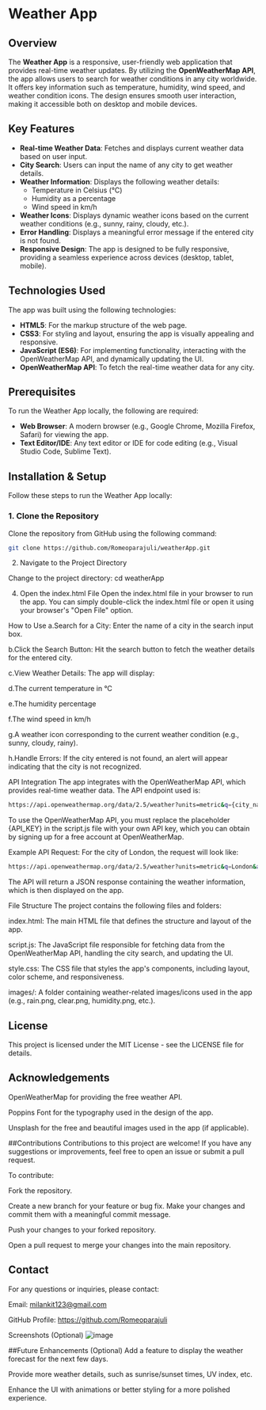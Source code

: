 # Weather App

## Overview

The **Weather App** is a responsive, user-friendly web application that provides real-time weather updates. By utilizing the **OpenWeatherMap API**, the app allows users to search for weather conditions in any city worldwide. It offers key information such as temperature, humidity, wind speed, and weather condition icons. The design ensures smooth user interaction, making it accessible both on desktop and mobile devices.

## Key Features

- **Real-time Weather Data**: Fetches and displays current weather data based on user input.
- **City Search**: Users can input the name of any city to get weather details.
- **Weather Information**: Displays the following weather details:
  - Temperature in Celsius (°C)
  - Humidity as a percentage
  - Wind speed in km/h
- **Weather Icons**: Displays dynamic weather icons based on the current weather conditions (e.g., sunny, rainy, cloudy, etc.).
- **Error Handling**: Displays a meaningful error message if the entered city is not found.
- **Responsive Design**: The app is designed to be fully responsive, providing a seamless experience across devices (desktop, tablet, mobile).
  
## Technologies Used

The app was built using the following technologies:

- **HTML5**: For the markup structure of the web page.
- **CSS3**: For styling and layout, ensuring the app is visually appealing and responsive.
- **JavaScript (ES6)**: For implementing functionality, interacting with the OpenWeatherMap API, and dynamically updating the UI.
- **OpenWeatherMap API**: To fetch the real-time weather data for any city.
  
## Prerequisites

To run the Weather App locally, the following are required:

- **Web Browser**: A modern browser (e.g., Google Chrome, Mozilla Firefox, Safari) for viewing the app.
- **Text Editor/IDE**: Any text editor or IDE for code editing (e.g., Visual Studio Code, Sublime Text).
  
## Installation & Setup

Follow these steps to run the Weather App locally:

### 1. Clone the Repository

Clone the repository from GitHub using the following command:

```bash
git clone https://github.com/Romeoparajuli/weatherApp.git
```
2. Navigate to the Project Directory
   
Change to the project directory:
cd weatherApp

4. Open the index.html File
Open the index.html file in your browser to run the app. You can simply double-click the index.html file or open it using your browser's "Open File" option.

How to Use
a.Search for a City: Enter the name of a city in the search input box.

b.Click the Search Button: Hit the search button to fetch the weather details for the entered city.

c.View Weather Details: The app will display:

d.The current temperature in °C

e.The humidity percentage

f.The wind speed in km/h

g.A weather icon corresponding to the current weather condition (e.g., sunny, cloudy, rainy).

h.Handle Errors: If the city entered is not found, an alert will appear indicating that the city is not recognized.

API Integration
The app integrates with the OpenWeatherMap API, which provides real-time weather data. The API endpoint used is:

```bash
https://api.openweathermap.org/data/2.5/weather?units=metric&q={city_name}&appid={API_KEY}
```
To use the OpenWeatherMap API, you must replace the placeholder {API_KEY} in the script.js file with your own API key, which you can obtain by signing up for a free account at OpenWeatherMap.

Example API Request:
For the city of London, the request will look like:

```bash
https://api.openweathermap.org/data/2.5/weather?units=metric&q=London&appid=your_api_key
```
The API will return a JSON response containing the weather information, which is then displayed on the app.

File Structure
The project contains the following files and folders:

index.html: The main HTML file that defines the structure and layout of the app.

script.js: The JavaScript file responsible for fetching data from the OpenWeatherMap API, handling the city search, and updating the UI.

style.css: The CSS file that styles the app's components, including layout, color scheme, and responsiveness.

images/: A folder containing weather-related images/icons used in the app (e.g., rain.png, clear.png, humidity.png, etc.).


## License
This project is licensed under the MIT License - see the LICENSE file for details.

## Acknowledgements
OpenWeatherMap for providing the free weather API.

Poppins Font for the typography used in the design of the app.

Unsplash for the free and beautiful images used in the app (if applicable).

##Contributions
Contributions to this project are welcome! If you have any suggestions or improvements, feel free to open an issue or submit a pull request.

To contribute:

Fork the repository.

Create a new branch for your feature or bug fix.
Make your changes and commit them with a meaningful commit message.

Push your changes to your forked repository.

Open a pull request to merge your changes into the main repository.

## Contact
For any questions or inquiries, please contact:

Email: milankit123@gmail.com

GitHub Profile: https://github.com/Romeoparajuli

Screenshots (Optional)
![image](https://github.com/user-attachments/assets/0482d94d-6048-4415-8a2a-359ad5efda24)



##Future Enhancements (Optional)
Add a feature to display the weather forecast for the next few days.

Provide more weather details, such as sunrise/sunset times, UV index, etc.

Enhance the UI with animations or better styling for a more polished experience.

